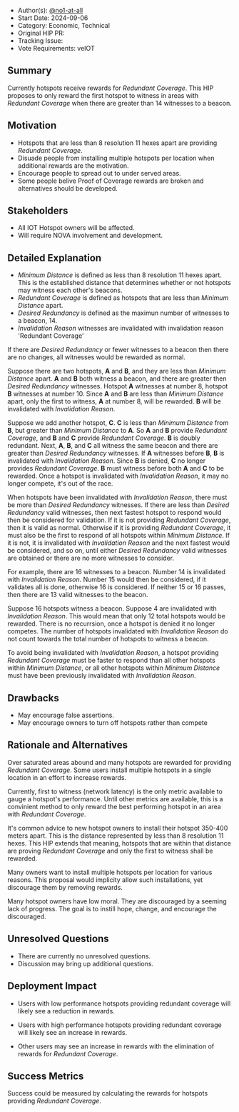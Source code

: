 - Author(s): [@no1-at-all](https://github.com/No1-at-all)
- Start Date: 2024-09-06
- Category: Economic, Technical
- Original HIP PR: 
- Tracking Issue: 
- Vote Requirements: veIOT

## Summary
Currently hotspots receive rewards for *Redundant Coverage*.  This HIP proposes to only reward the first hotspot to witness in areas with *Redundant Coverage* when there are greater than 14 witnesses to a beacon.
## Motivation
- Hotspots that are less than 8 resolution 11 hexes apart are providing *Redundant Coverage*.
- Disuade people from installing multiple hotspots per location when additional rewards are the motivation.
- Encourage people to spread out to under served areas.
- Some people belive Proof of Coverage rewards are broken and alternatives should be developed.

## Stakeholders
- All IOT Hotspot owners will be affected.
- Will require NOVA involvement and development.

## Detailed Explanation

- *Minimum Distance* is defined as less than 8 resolution 11 hexes apart.  This is the established distance that determines whether or not hotspots may witness each other's beacons.
- *Redundant Coverage* is defined as hotspots that are less than *Minimum Distance* apart.
- *Desired Redundancy* is defined as the maximun number of witnesses to a beacon, 14.
- *Invalidation Reason* witnesses are invalidated with invalidation reason 'Redundant Coverage'

If there are *Desired Redundancy* or fewer witnesses to a beacon then there are no changes, all witnesses would be rewarded as normal.

Suppose there are two hotspots, **A** and **B**, and they are less than *Minimum Distance* apart.  **A** and **B** both witness a beacon, and there are greater then *Desired Redundancy* witnesses. Hotspot **A** witnesses at number 8, hotspot **B** witnesses at number 10. Since **A** and **B** are less than *Minimum Distance* apart, only the first to witness, **A** at number 8, will be rewarded.  **B** will be invalidated with *Invalidation Reason*. 

Suppose we add another hotspot, **C**. **C** is less than *Minimum Distance* from **B**, but greater than *Minimum Distance* to **A**.  So **A** and **B** provide *Redundant Coverage*, and **B** and **C** provide *Redundant Coverage*.  **B** is doubly redundant.  Next,  **A**, **B**, and **C** all witness the same beacon and there are greater than *Desired Redundancy* witnesses.  If **A** witnesses before **B**, **B** is invalidated with *Invalidation Reason*.  Since **B** is denied, **C** no longer provides *Redundant Coverage*. **B** must witness before both **A** and **C** to be rewarded.  Once a hotspot is invalidated with *Invalidation Reason*, it may no longer compete, it's out of the race.

When hotspots have been invalidated with *Invalidation Reason*, there must be more than *Desired Redundancy* witnesses.  If there are less than *Desired Redundancy* valid witnesses, then next fastest hotspot to respond would then be considered for validation.  If it is not providing *Redundant Coverage*, then it is valid as normal.  Otherwise if it is providing *Redundant Coverage*, it must also be the first to respond of all hotspots within *Minimum Distance*. If it is not, it is invalidated with *Invalidation Reason* and  the next fastest would be considered, and so on, until either *Desired Redundancy* valid witnesses are obtained or there are no more witnesses to consider.  

For example, there are 16 witnesses to a beacon.  Number 14 is invalidated with *Invalidation Reason*.  Number 15 would then be considered, if it validates all is done, otherwise 16 is considered. If neither 15 or 16 passes, then there are 13 valid witnesses to the beacon.

Suppose 16 hotspots witness a beacon.  Suppose 4 are invalidated with *Invalidation Reason*.  This would mean that only 12 total hotspots would be rewarded.  There is no recurrsion, once a hotspot is denied it no longer competes.  The number of hotspots invalidated with *Invalidation Reason* do not count towards the total number of hotspots to witness a beacon.

To avoid being invalidated with *Invalidation Reason*, a hotspot providing *Redundant Coverage* must be faster to respond than all other hotspots within *Minimum Distance*, or all other hotspots within *Minimum Distance* must have been previously invalidated with *Invalidation Reason*.


## Drawbacks
- May encourage false assertions.
- May encourage owners to turn off hotspots rather than compete

## Rationale and Alternatives
Over saturated areas abound and many hotspots are rewarded for providing *Redundant Coverage*.  Some users install multiple hotspots in a single location in an effort to increase rewards.  

Currently, first to witness (network latency) is the only metric available to gauge a hotspot's performance.  Until other metrics are available, this is a convinient method to only reward the best performing hotspot in an area with *Redundant Coverage*.

It's common advice to new hotspot owners to install their hotspot 350-400 meters apart.  This is the distance represented by less than 8 resolution 11 hexes.  This HIP extends that meaning, hotspots that are within that distance are proving *Redundant Coverage* and only the first to witness shall be rewarded.

Many owners want to install multiple hotspots per location for various reasons.  This proposal would implicity allow such installations, yet discourage them by removing rewards.

Many hotspot owners have low moral.  They are discouraged by a seeming lack of progress.  The goal is to instill hope, change, and encourage the discouraged.

## Unresolved Questions
- There are currently no unresolved questions.
- Discussion may bring up additional questions.

## Deployment Impact
- Users with low performance hotspots providing redundant coverage will likely see a reduction in rewards. 

- Users with high performance hotspots providing redundant coverage will likely see an increase in rewards.  

- Other users may see an increase in rewards with the elimination of rewards for *Redundant Coverage*.

## Success Metrics
Success could be measured by calculating the rewards for hotspots providing *Redundant Coverage*.

